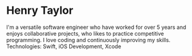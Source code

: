 # Henry Taylor

I'm a versatile software engineer who have worked for over 5 years and enjoys collaborative projects, who likes to practice competitive programming. I love coding and continuously improving my skills.
Technologies: Swift, iOS Development, Xcode
